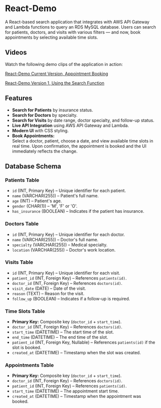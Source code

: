 # React-Demo

A React-based search application that integrates with AWS API Gateway and Lambda functions to query an RDS MySQL database. Users can search for patients, doctors, and visits with various filters — and now, book appointments by selecting available time slots.

## Videos

Watch the following demo clips of the application in action:  

[React-Demo Current Version, Appointment Booking](https://drive.google.com/file/d/1U_k-SHMMOZR6EPpXF8wPQaW-Shf_FBzg/view?usp=sharing)

[React-Demo Version 1, Using the Search Function](https://drive.google.com/file/d/1-f66gDuHhonEIZo30lWSURFzfoib9ug9/view?usp=sharing)

## Features

- **Search for Patients** by insurance status.
- **Search for Doctors** by specialty.
- **Search for Visits** by date range, doctor specialty, and follow-up status.
- **Live API Integration** using AWS API Gateway and Lambda.
- **Modern UI** with CSS styling.
- **Book Appointments:**  
  Select a doctor, patient, choose a date, and view available time slots in real time. Upon confirmation, the appointment is booked and the UI immediately reflects the change.

## Database Schema

### Patients Table
- `id` (INT, Primary Key) – Unique identifier for each patient.
- `name` (VARCHAR(255)) – Patient's full name.
- `age` (INT) – Patient's age.
- `gender` (CHAR(1)) – 'M', 'F' or 'O'.
- `has_insurance` (BOOLEAN) – Indicates if the patient has insurance.

### Doctors Table
- `id` (INT, Primary Key) – Unique identifier for each doctor.
- `name` (VARCHAR(255)) – Doctor's full name.
- `specialty` (VARCHAR(255)) – Medical specialty.
- `location` (VARCHAR(255)) – Doctor's work location.

### Visits Table
- `id` (INT, Primary Key) – Unique identifier for each visit.
- `patient_id` (INT, Foreign Key) – References `patients(id)`.
- `doctor_id` (INT, Foreign Key) – References `doctors(id)`.
- `visit_date` (DATE) – Date of the visit.
- `reason` (TEXT) – Reason for the visit.
- `follow_up` (BOOLEAN) – Indicates if a follow-up is required.

### Time Slots Table
- **Primary Key:** Composite key (`doctor_id` + `start_time`).
- `doctor_id` (INT, Foreign Key) – References `doctors(id)`.
- `start_time` (DATETIME) – The start time of the slot.
- `end_time` (DATETIME) – The end time of the slot.
- `patient_id` (INT, Foreign Key, Nullable) – References `patients(id)` if the slot is booked.
- `created_at` (DATETIME) – Timestamp when the slot was created.

### Appointments Table
- **Primary Key:** Composite key (`doctor_id` + `start_time`).
- `doctor_id` (INT, Foreign Key) – References `doctors(id)`.
- `patient_id` (INT, Foreign Key) – References `patients(id)`.
- `start_time` (DATETIME) – The appointment start time.
- `created_at` (DATETIME) – Timestamp when the appointment was booked.
